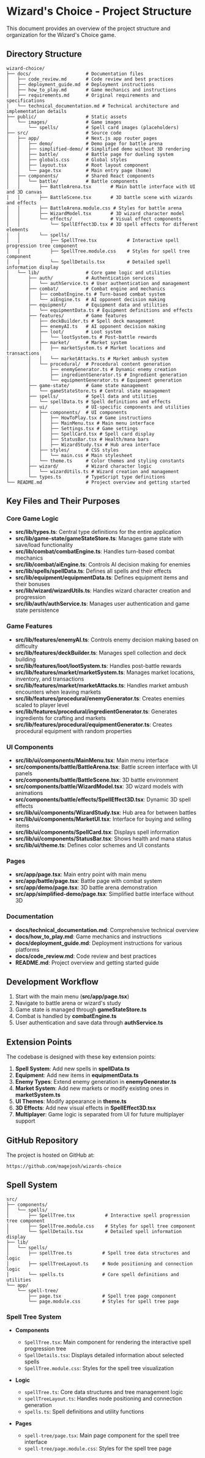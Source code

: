 # Wizard's Choice - Project Structure

This document provides an overview of the project structure and organization for the Wizard's Choice game.

## Directory Structure

```
wizard-choice/
├── docs/                    # Documentation files
│   ├── code_review.md       # Code review and best practices
│   ├── deployment_guide.md  # Deployment instructions
│   ├── how_to_play.md       # Game mechanics and instructions
│   ├── requirements.md      # Original requirements and specifications
│   └── technical_documentation.md # Technical architecture and implementation details
├── public/                  # Static assets
│   └── images/              # Game images
│       └── spells/          # Spell card images (placeholders)
├── src/                     # Source code
│   ├── app/                 # Next.js app router pages
│   │   ├── demo/            # Demo page for battle arena
│   │   ├── simplified-demo/ # Simplified demo without 3D rendering
│   │   ├── battle/          # Battle page for dueling system
│   │   ├── globals.css      # Global styles
│   │   ├── layout.tsx       # Root layout component
│   │   └── page.tsx         # Main entry page (home)
│   ├── components/          # Shared React components
│   │   └── battle/          # Battle components
│   │       ├── BattleArena.tsx       # Main battle interface with UI and 3D canvas
│   │       ├── BattleScene.tsx       # 3D battle scene with wizards and effects
│   │       ├── BattleArena.module.css # Styles for battle arena
│   │       ├── WizardModel.tsx       # 3D wizard character model
│   │       └── effects/              # Visual effect components
│   │           └── SpellEffect3D.tsx # 3D spell effects for different elements
│   │       └── spells/
│   │           ├── SpellTree.tsx           # Interactive spell progression tree component
│   │           ├── SpellTree.module.css    # Styles for spell tree component
│   │           └── SpellDetails.tsx        # Detailed spell information display
│   └── lib/                 # Core game logic and utilities
│       ├── auth/            # Authentication services
│       │   └── authService.ts # User authentication and management
│       ├── combat/          # Combat engine and mechanics
│       │   ├── combatEngine.ts # Turn-based combat system
│       │   └── aiEngine.ts  # AI opponent decision making
│       ├── equipment/       # Equipment data and utilities
│       │   └── equipmentData.ts # Equipment definitions and effects
│       ├── features/        # Game features
│       │   ├── deckBuilder.ts # Spell deck management
│       │   ├── enemyAI.ts   # AI opponent decision making
│       │   ├── loot/        # Loot system
│       │   │   └── lootSystem.ts # Post-battle rewards
│       │   ├── market/      # Market system
│       │   │   ├── marketSystem.ts # Market locations and transactions
│       │   │   └── marketAttacks.ts # Market ambush system
│       │   └── procedural/  # Procedural content generation
│       │       ├── enemyGenerator.ts # Dynamic enemy creation
│       │       ├── ingredientGenerator.ts # Ingredient generation
│       │       └── equipmentGenerator.ts # Equipment generation
│       ├── game-state/      # Game state management
│       │   └── gameStateStore.ts # Central state management
│       ├── spells/          # Spell data and utilities
│       │   └── spellData.ts # Spell definitions and effects
│       ├── ui/              # UI-specific components and utilities
│       │   ├── components/  # UI components
│       │   │   ├── HowToPlay.tsx # Game instructions
│       │   │   ├── MainMenu.tsx # Main menu interface
│       │   │   ├── Settings.tsx # Game settings
│       │   │   ├── SpellCard.tsx # Spell card display
│       │   │   ├── StatusBar.tsx # Health/mana bars
│       │   │   ├── WizardStudy.tsx # Hub area interface
│       │   ├── styles/      # CSS styles
│       │   │   └── main.css # Main stylesheet
│       │   └── theme.ts     # Color themes and styling constants
│       ├── wizard/          # Wizard character logic
│       │   └── wizardUtils.ts # Wizard creation and management
│       └── types.ts         # TypeScript type definitions
└── README.md                # Project overview and getting started
```

## Key Files and Their Purposes

### Core Game Logic

- **src/lib/types.ts**: Central type definitions for the entire application
- **src/lib/game-state/gameStateStore.ts**: Manages game state with save/load functionality
- **src/lib/combat/combatEngine.ts**: Handles turn-based combat mechanics
- **src/lib/combat/aiEngine.ts**: Controls AI decision making for enemies
- **src/lib/spells/spellData.ts**: Defines all spells and their effects
- **src/lib/equipment/equipmentData.ts**: Defines equipment items and their bonuses
- **src/lib/wizard/wizardUtils.ts**: Handles wizard character creation and progression
- **src/lib/auth/authService.ts**: Manages user authentication and game state persistence

### Game Features

- **src/lib/features/enemyAI.ts**: Controls enemy decision making based on difficulty
- **src/lib/features/deckBuilder.ts**: Manages spell collection and deck building
- **src/lib/features/loot/lootSystem.ts**: Handles post-battle rewards
- **src/lib/features/market/marketSystem.ts**: Manages market locations, inventory, and transactions
- **src/lib/features/market/marketAttacks.ts**: Handles market ambush encounters when leaving markets
- **src/lib/features/procedural/enemyGenerator.ts**: Creates enemies scaled to player level
- **src/lib/features/procedural/ingredientGenerator.ts**: Generates ingredients for crafting and markets
- **src/lib/features/procedural/equipmentGenerator.ts**: Creates procedural equipment with random properties

### UI Components

- **src/lib/ui/components/MainMenu.tsx**: Main menu interface
- **src/components/battle/BattleArena.tsx**: Battle screen interface with UI panels
- **src/components/battle/BattleScene.tsx**: 3D battle environment
- **src/components/battle/WizardModel.tsx**: 3D wizard models with animations
- **src/components/battle/effects/SpellEffect3D.tsx**: Dynamic 3D spell effects
- **src/lib/ui/components/WizardStudy.tsx**: Hub area for between battles
- **src/lib/ui/components/MarketUI.tsx**: Interface for buying and selling items
- **src/lib/ui/components/SpellCard.tsx**: Displays spell information
- **src/lib/ui/components/StatusBar.tsx**: Shows health and mana status
- **src/lib/ui/theme.ts**: Defines color schemes and UI constants

### Pages

- **src/app/page.tsx**: Main entry point with main menu
- **src/app/battle/page.tsx**: Battle page with combat system
- **src/app/demo/page.tsx**: 3D battle arena demonstration
- **src/app/simplified-demo/page.tsx**: Simplified battle interface without 3D

### Documentation

- **docs/technical_documentation.md**: Comprehensive technical overview
- **docs/how_to_play.md**: Game mechanics and instructions
- **docs/deployment_guide.md**: Deployment instructions for various platforms
- **docs/code_review.md**: Code review and best practices
- **README.md**: Project overview and getting started guide

## Development Workflow

1. Start with the main menu (**src/app/page.tsx**)
2. Navigate to battle arena or wizard's study
3. Game state is managed through **gameStateStore.ts**
4. Combat is handled by **combatEngine.ts**
5. User authentication and save data through **authService.ts**

## Extension Points

The codebase is designed with these key extension points:

1. **Spell System**: Add new spells in **spellData.ts**
2. **Equipment**: Add new items in **equipmentData.ts**
3. **Enemy Types**: Extend enemy generation in **enemyGenerator.ts**
4. **Market System**: Add new markets or modify existing ones in **marketSystem.ts**
5. **UI Themes**: Modify appearance in **theme.ts**
6. **3D Effects**: Add new visual effects in **SpellEffect3D.tsx**
7. **Multiplayer**: Game logic is separated from UI for future multiplayer support

## GitHub Repository

The project is hosted on GitHub at:
```
https://github.com/magejosh/wizards-choice
```

## Spell System

```
src/
├── components/
│   └── spells/
│       ├── SpellTree.tsx           # Interactive spell progression tree component
│       ├── SpellTree.module.css    # Styles for spell tree component
│       └── SpellDetails.tsx        # Detailed spell information display
├── lib/
│   └── spells/
│       ├── spellTree.ts           # Spell tree data structures and logic
│       ├── spellTreeLayout.ts     # Node positioning and connection logic
│       └── spells.ts              # Core spell definitions and utilities
└── app/
    └── spell-tree/
        ├── page.tsx               # Spell tree page component
        └── page.module.css        # Styles for spell tree page
```

### Spell Tree System
- **Components**
  - `SpellTree.tsx`: Main component for rendering the interactive spell progression tree
  - `SpellDetails.tsx`: Displays detailed information about selected spells
  - `SpellTree.module.css`: Styles for the spell tree visualization

- **Logic**
  - `spellTree.ts`: Core data structures and tree management logic
  - `spellTreeLayout.ts`: Handles node positioning and connection generation
  - `spells.ts`: Spell definitions and utility functions

- **Pages**
  - `spell-tree/page.tsx`: Main page component for the spell tree interface
  - `spell-tree/page.module.css`: Styles for the spell tree page
